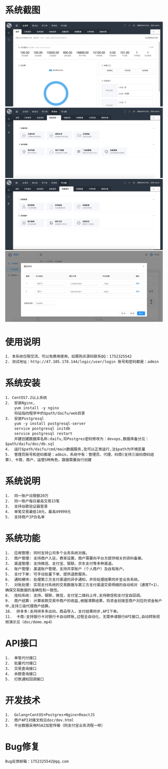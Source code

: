 # 系统截图
![image](https://github.com/1752325542/daifu/blob/master/doc/1.png)
![image](https://github.com/1752325542/daifu/blob/master/doc/2.png)
![image](https://github.com/1752325542/daifu/blob/master/doc/3.png)
![image](https://github.com/1752325542/daifu/blob/master/doc/43B65516-391A-4BAF-A53C-BBFD8AD4E760.png)

# 使用说明
	1. 本系统仅限交流、可以免费用使用，如需购买源码联系QQ：1752325542
	2. 测试地址：http://47.105.178.144/logic/user/login 账号和密码都是：admin

# 系统安装
	1. CentOS7.2以上系统
	2.	安装Nginx,
		yum install -y nginx  
		将站指向程序中的$path/daifu/web目录
	3.	安装Postgresql
		yum -y install postgresql-server
		service postgresql initdb
		service postgresql restart
		并建创建数据库名称:daifu,将Postgres密码修改为：devops,数据库备分见：$path/daifu/doc/db.sql
	4.	运行$path/daifu/cmd/main数据服务,及可以正常运行,注$path为环境变量
	5.	管理员账号和密码都是：admin，系统中有：管理员、代理、码商(支持三级码商码结算)、卡商、商户、运营5种角色，跟据需要自行创建
	
# 系统说明
	1. 	同一账户日限额20万
	2.	同一账户每日最高交易15笔
	3.	支持谷歌验证器登录
	4.	单笔交易最低10元，最高49999元
	5.	支持商户IP白名单

# 系统功能
	1.	应用管理: 同时支持公司多个业务系统对接。
	2.	商户管理: 支持商户入驻，费率设置，商户需要向平台方提供相关的资料备案。
	3.	渠道管理: 支持微信、支付宝、银联、京东支付等多种渠道。
	4.	账户管理: 渠道账户管理，支持共享账户（个人商户）及自有账户。
	5.	支付下单: 可手动批量下单、提供退款服务。
	6.	通知模块: 处理第三方支付渠道的异步通知，并将处理结果同步至业务系统。
	7.	对账处理: 实现支付系统的交易数据与第三方支付渠道交易明细的自动核对（通常T+1），确保交易数据的准确性和一致性。
	8.	挂码系统: 支持，银联，微信，支付宝二维码上传,支持微信和支付宝自回调。
	9.	商户结算: 计算收款交易中商户的收益,根据清算结果，将资金划拨至商户对应的资金帐户中,支持三级代理商户结算。
	10.  拼多多:支持拼多多出码，商品导入，支付结果同步,API下单。
	11.  卡商:支持银行卡对银行卡自动转账,过程全自动化，无需申请银行API接口,自动转账视频演示见（doc/demo.mp4）
  
  
# API接口
	1.	单笔代付接口
	2.	批量代付接口
	3.	交易查询接口
	4.	余额查询接口
	5.	打款通知回调接口
  
# 开发技术
	1.	Golang+CentOS+Postgres+Nginx+ReactJS
	2. 	商户API对接文档见doc/dev.html
	3. 	平台数据采用RSA2加密传输（同支付宝业务流程一样）

# Bug修复

	Bug反馈邮箱：1752325542@qq.com	

